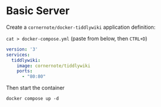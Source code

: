 # Basic Server

Create a `cornernote/docker-tiddlywiki` application definition:

`cat > docker-compose.yml` (paste from below, then `CTRL+D`)

```yaml
version: '3'
services:
  tiddlywiki:
    image: cornernote/tiddlywiki
    ports:
      - "80:80"
```

Then start the container

```shell
docker compose up -d
```
